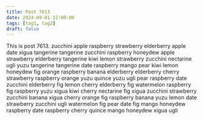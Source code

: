 ```yaml
---
title: Post 7613
date: 2024-09-01 12:00:00
tags: [tag1, tag2]
draft: false
---
```

This is post 7613.
zucchini
apple
raspberry
strawberry
elderberry
apple
date
xigua
tangerine
tangerine
zucchini
raspberry
honeydew
apple
strawberry
elderberry
tangerine
kiwi
lemon
strawberry
zucchini
nectarine
ugli
yuzu
tangerine
tangerine
date
raspberry
mango
pear
kiwi
lemon
honeydew
fig
orange
raspberry
banana
elderberry
elderberry
cherry
strawberry
raspberry
orange
yuzu
quince
yuzu
ugli
pear
raspberry
date
zucchini
elderberry
fig
lemon
cherry
elderberry
fig
watermelon
raspberry
fig
raspberry
yuzu
xigua
kiwi
cherry
nectarine
fig
xigua
zucchini
strawberry
zucchini
banana
xigua
cherry
orange
fig
raspberry
banana
yuzu
lemon
date
strawberry
zucchini
ugli
watermelon
fig
pear
date
fig
mango
honeydew
raspberry
date
raspberry
cherry
quince
mango
honeydew
xigua
ugli
